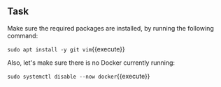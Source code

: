 ## Task

Make sure the required packages are installed, by running the following command:

`sudo apt install -y git vim`{{execute}}

Also, let's make sure there is no Docker currently running:

`sudo systemctl disable --now docker`{{execute}}
